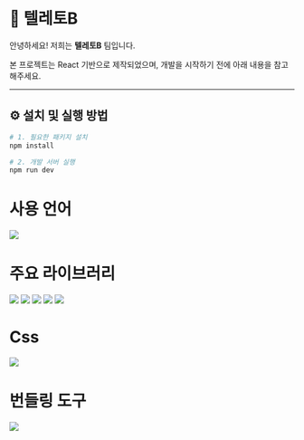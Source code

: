 # 📡 텔레토B

안녕하세요! 저희는 **텔레토B** 팀입니다.

본 프로젝트는 React 기반으로 제작되었으며, 개발을 시작하기 전에 아래 내용을 참고해주세요.

---

## ⚙️ 설치 및 실행 방법

```bash
# 1. 필요한 패키지 설치
npm install

# 2. 개발 서버 실행
npm run dev
```

# 사용 언어
![](https://img.shields.io/badge/TypeScript-007ACC?style=for-the-badge&logo=typescript&logoColor=white)

# 주요 라이브러리
![](https://img.shields.io/badge/React-20232A?style=for-the-badge&logo=react&logoColor=61DAFB)
![](https://img.shields.io/badge/React_Router-CA4245?style=for-the-badge&logo=react-router&logoColor=white)
![](https://img.shields.io/badge/Redux-593D88?style=for-the-badge&logo=redux&logoColor=white)
![](https://img.shields.io/badge/TanStack_Query-FF4154?style=for-the-badge)
![](https://img.shields.io/badge/Axios-5A29E4?style=for-the-badge)

# Css
![](https://img.shields.io/badge/Emotion-DB7093?style=for-the-badge)

# 번들링 도구
![](https://img.shields.io/badge/Vite-646CFF?style=for-the-badge&logo=vite&logoColor=FFD62E)




